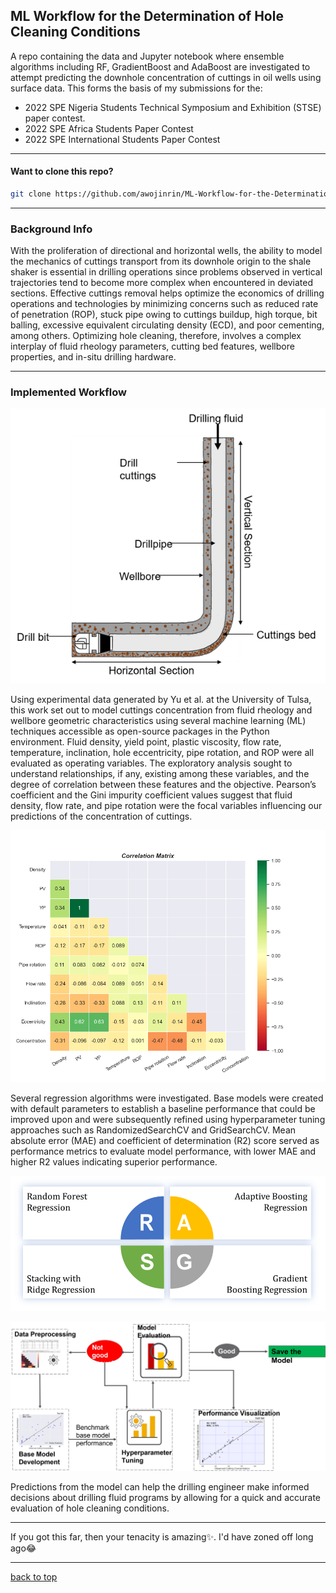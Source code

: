 ## ML Workflow for the Determination of Hole Cleaning Conditions 
A repo containing the data and Jupyter notebook where ensemble algorithms including RF, GradientBoost and AdaBoost are investigated to attempt predicting the downhole concentration of cuttings in oil wells using surface data. This forms the basis of my submissions for the:
* 2022 SPE Nigeria Students Technical Symposium and Exhibition (STSE) paper contest.
* 2022 SPE Africa Students Paper Contest
* 2022 SPE International Students Paper Contest
---

#### Want to clone this repo?
```sh
git clone https://github.com/awojinrin/ML-Workflow-for-the-Determination-of-Hole-Cleaning-Conditions.git
```
---

### Background Info
With the proliferation of directional and horizontal wells, the ability to model the mechanics of cuttings transport from its downhole origin to the shale shaker is essential in drilling operations since problems observed in vertical trajectories tend to become more complex when encountered in deviated sections. Effective cuttings removal helps optimize the economics of drilling operations and technologies by minimizing concerns such as reduced rate of penetration (ROP), stuck pipe owing to cuttings buildup, high torque, bit balling, excessive equivalent circulating density (ECD), and poor cementing, among others. Optimizing hole cleaning, therefore, involves a complex interplay of fluid rheology parameters, cutting bed features, wellbore properties, and in-situ drilling hardware.

---

### Implemented Workflow  
![Deviated Wellbore](files/deviated_wellbore.png)

Using experimental data generated by Yu et al. at the University of Tulsa, this work set out to model cuttings concentration from fluid rheology and wellbore geometric characteristics using several machine learning (ML) techniques accessible as open-source packages in the Python environment. Fluid density, yield point, plastic viscosity, flow rate, temperature, inclination, hole eccentricity, pipe rotation, and ROP were all evaluated as operating variables. The exploratory analysis sought to understand relationships, if any, existing among these variables, and the degree of correlation between these features and the objective. Pearson’s coefficient and the Gini impurity coefficient values suggest that fluid density, flow rate, and pipe rotation were the focal variables influencing our predictions of the concentration of cuttings.  

![Correlation Matrix](files/correlation_matrix.png)

Several regression algorithms were investigated. Base models were created with default parameters to establish a baseline performance that could be improved upon and were subsequently refined using hyperparameter tuning approaches such as RandomizedSearchCV and GridSearchCV. Mean absolute error (MAE) and coefficient of determination (R2) score served as performance metrics to evaluate model performance, with lower MAE and higher R2 values indicating superior performance.  

![Regression Models](files/regression_models.png)

![Workflow](files/workflow.png)

Predictions from the model can help the drilling engineer make informed decisions about drilling fluid programs by allowing for a quick and accurate evaluation of hole cleaning conditions.

---

If you got this far, then your tenacity is amazing✨. I'd have zoned off long ago😂

---
[back to top](#ML-Workflow-for-the-Determination-of-Hole-Cleaning-Conditions)

